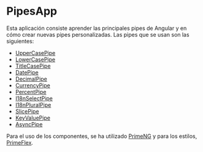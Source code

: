 # PipesApp

Esta aplicación consiste aprender las principales pipes de Angular y en cómo crear nuevas pipes personalizadas. Las pipes que se usan son las siguientes:

* [UpperCasePipe](https://angular.io/api/common/UpperCasePipe)
* [LowerCasePipe](https://angular.io/api/common/LowerCasePipe)
* [TitleCasePipe](https://angular.io/api/common/TitleCasePipe)
* [DatePipe](https://angular.io/api/common/DatePipe)
* [DecimalPipe](https://angular.io/api/common/DecimalPipe)
* [CurrencyPipe](https://angular.io/api/common/CurrencyPipe)
* [PercentPipe](https://angular.io/api/common/PercentPipe)
* [I18nSelectPipe](https://angular.io/api/common/I18nSelectPipe)
* [I18nPluralPipe](https://angular.io/api/common/I18nPluralPipe)
* [SlicePipe](https://angular.io/api/common/SlicePipe)
* [KeyValuePipe](https://angular.io/api/common/KeyValuePipe)
* [AsyncPipe](https://angular.io/api/common/AsyncPipe)

Para el uso de los componentes, se ha utilizado [PrimeNG](https://primeng.org) y para los estilos, [PrimeFlex](https://www.primefaces.org/primeflex).